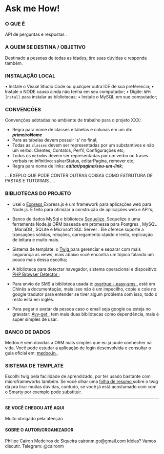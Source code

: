 

# Ask me How!

### O QUE É
API de perguntas e respostas .

### A QUEM SE DESTINA / OBJETIVO
Destinado a pessoas de todas as idades, tire suas dúvidas e responda também.

### INSTALAÇÃO LOCAL
• Instale o Visual Studio Code ou qualquer outra IDE de sua prefêrencia;
• Instale o NODE causo ainda não tenha em seu computador;
• Digite: `NPM Install` para instalar as bibliotecas;
• Instale o MySQL em sue computador;


### CONVENÇÕES
Convenções adotadas no ambiente de trabalho para o projeto XXX:
* Regra para nome de classes e tabelas e colunas em um db: **_primeiroNome_**
* Para as tabelas devem possuir 's' no final;
* Todas as `classes` devem ser representadas por um substantivos e não um verbo: Clientes, Contatos, Perfil, Configurações etc;
* Todos os `metodos` devem ser representadas por um verbo ou frases verbais no infinitivo: salvarStatus, editarPagina, remover etc;
* Regra para nome de links: **_editar/pagina/sou-um-link_**;



... EXEPLO QUE PODE CONTER OUTRAS COISAS COMO ESTRUTURA DE PASTAS E TUTORIAIS ....




### BIBLIOTECAS DO PROJETO
* Usei o [ Express ](https://expressjs.com/pt-br/) Express.js é um framework para aplicações web para Node.js. É feito para otimizar a construção de aplicações web e API's;

* Banco de dados MySql e biblioteca [ Sequelize ](https://www.npmjs.com/package/sequelize).Sequelize é uma ferramenta Node.js ORM baseada em promessa para Postgres , MySQL , MariaDB , SQLite e Microsoft SQL Server . Ele oferece suporte a transações sólidas, relações, carregamento rápido e lento, replicação de leitura e muito mais.

* Sistema de template: o [ Twig ](http://twig.sensiolabs.org) para gerenciar e separar com mais segurança as views, mais abaixo você encontra um tópico falando um pouco mais dessa escolha;

* A biblioteca para detectar navegador, sistema operacional e dispositivo: [ PHP Browser Detector ](https://github.com/sinergi/php-browser-detector);

* Para envio de SMS a biblioteca usada é: [ overtrue - easy-sms ](https://github.com/overtrue/easy-sms), está em Chinês a documentação, mais isso não é um impecilho, copie e cole no google tradutor para entender se tiver algum problema com isso, todo o resto está em inglês.

* Para pegar o avatar da pessoa caso o email seja google ou esteja no gravatar: [ Avy-get ](https://github.com/12StarsMedia/avy-get), tem mais duas bibliotecas como dependência, mais é super simples de usar. 

### BANCO DE DADOS
Medoo é sem dúvidas a ORM mais simples que eu já pude conhecher na vida.
Você pode estudar a aplicação de login desenvolvida e consultar o guia oficial em: [ medoo.in ](http://medoo.in).

### SISTEMA DE TEMPLATE
Escolhi twig pela facilidade de aprendizado, por ter usado bastante com microframeworks também. Se você olhar uma [ folha de resumo ](https://s-media-cache-ak0.pinimg.com/originals/9b/7c/f0/9b7cf0ed69f91af8bdbf3d55ec5f893e.jpg) sobre o twig dá pra tirar muitas dúvidas, contudo, se você já está acostumado com com o Smarty por exemplo pode substituir.

----------------------------
#### SE VOCÊ CHEGOU ATÉ AQUI
Muito obrigado pela atenção

#### SOBRE O AUTOR/ORGANIZADOR
Philipe Cairon Medeiros de Siqueira
caironm.go@gmail.com
Idéias? Vamos discutir. Telegram: @caironm
